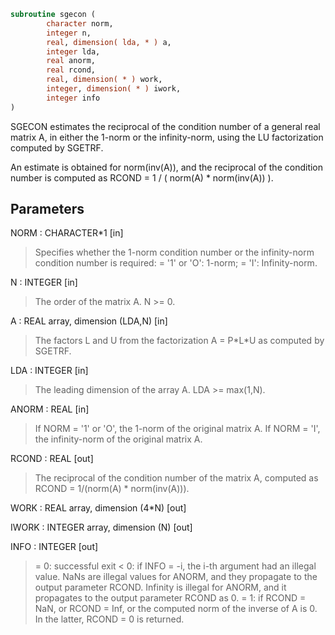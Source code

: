 ```fortran
subroutine sgecon (
        character norm,
        integer n,
        real, dimension( lda, * ) a,
        integer lda,
        real anorm,
        real rcond,
        real, dimension( * ) work,
        integer, dimension( * ) iwork,
        integer info
)
```

SGECON estimates the reciprocal of the condition number of a general
real matrix A, in either the 1-norm or the infinity-norm, using
the LU factorization computed by SGETRF.

An estimate is obtained for norm(inv(A)), and the reciprocal of the
condition number is computed as
RCOND = 1 / ( norm(A) \* norm(inv(A)) ).

## Parameters
NORM : CHARACTER\*1 [in]
> Specifies whether the 1-norm condition number or the
> infinity-norm condition number is required:
> = '1' or 'O':  1-norm;
> = 'I':         Infinity-norm.

N : INTEGER [in]
> The order of the matrix A.  N >= 0.

A : REAL array, dimension (LDA,N) [in]
> The factors L and U from the factorization A = P\*L\*U
> as computed by SGETRF.

LDA : INTEGER [in]
> The leading dimension of the array A.  LDA >= max(1,N).

ANORM : REAL [in]
> If NORM = '1' or 'O', the 1-norm of the original matrix A.
> If NORM = 'I', the infinity-norm of the original matrix A.

RCOND : REAL [out]
> The reciprocal of the condition number of the matrix A,
> computed as RCOND = 1/(norm(A) \* norm(inv(A))).

WORK : REAL array, dimension (4\*N) [out]

IWORK : INTEGER array, dimension (N) [out]

INFO : INTEGER [out]
> = 0:  successful exit
> < 0:  if INFO = -i, the i-th argument had an illegal value.
> NaNs are illegal values for ANORM, and they propagate to
> the output parameter RCOND.
> Infinity is illegal for ANORM, and it propagates to the output
> parameter RCOND as 0.
> = 1:  if RCOND = NaN, or
> RCOND = Inf, or
> the computed norm of the inverse of A is 0.
> In the latter, RCOND = 0 is returned.
